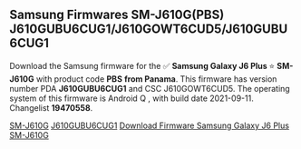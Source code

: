 <h2>Samsung Firmwares SM-J610G(PBS) J610GUBU6CUG1/J610GOWT6CUD5/J610GUBU6CUG1</h2>
Download the Samsung firmware for the ✅ <strong>Samsung Galaxy J6 Plus </strong> ⭐ <strong>SM-J610G</strong> with product code <strong>PBS</strong> <strong> from Panama</strong>. This firmware has version number PDA <strong>J610GUBU6CUG1</strong> and CSC J610GOWT6CUD5. The operating system of this firmware is Android Q , with build date 2021-09-11. Changelist <strong>19470558</strong>.


[SM-J610G](https://samfirm.shop/samsung/model/SM-J610G)
[J610GUBU6CUG1](https://samfirm.shop/samsung/pda/J610GUBU6CUG1)
[Download Firmware Samsung Galaxy J6 Plus SM-J610G](https://samfirm.shop/samsung/firmware/456505)
